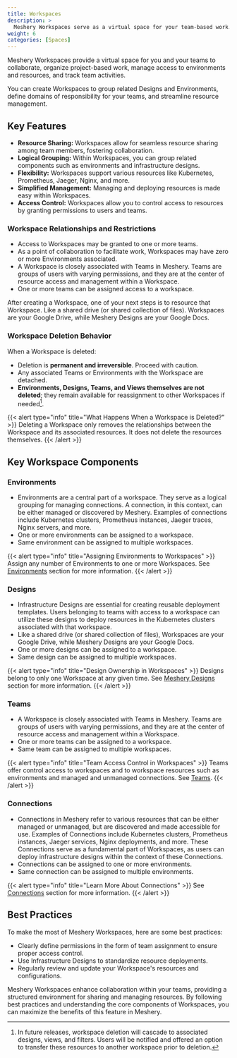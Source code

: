 ```yaml
---
title: Workspaces
description: >
  Meshery Workspaces serve as a virtual space for your team-based work.
weight: 6
categories: [Spaces]
---
```



Meshery Workspaces provide a virtual space for you and your teams to collaborate, organize project-based work, manage access to environments and resources, and track team activities.

You can create Workspaces to group related Designs and Environments, define domains of responsibility for your teams, and streamline resource management.

## Key Features

- **Resource Sharing:** Workspaces allow for seamless resource sharing among team members, fostering collaboration.
- **Logical Grouping:** Within Workspaces, you can group related components such as environments and infrastructure designs.
- **Flexibility:** Workspaces support various resources like Kubernetes, Prometheus, Jaeger, Nginx, and more.
- **Simplified Management:** Managing and deploying resources is made easy within Workspaces.
- **Access Control:** Workspaces allow you to control access to resources by granting permissions to users and teams.

### Workspace Relationships and Restrictions

- Access to Workspaces may be granted to one or more teams.
- As a point of collaboration to facilitate work, Workspaces may have zero or more Environments associated.
- A Workspace is closely associated with Teams in Meshery. Teams are groups of users with varying permissions, and they are at the center of resource access and management within a Workspace.
- One or more teams can be assigned access to a workspace.

After creating a Workspace, one of your next steps is to resource that Workspace. Like a shared drive (or shared collection of files). Workspaces are your Google Drive, while Meshery Designs are your Google Docs.

### Workspace Deletion Behavior

When a Workspace is deleted:

- Deletion is **permanent and irreversible**. Proceed with caution.
- Any associated Teams or Environments with the Workspace are detached. 
- **Environments, Designs, Teams, and Views themselves are not deleted**; they remain available for reassignment to other Workspaces if needed[^1].

{{< alert type="info" title="What Happens When a Workspace is Deleted?" >}}
Deleting a Workspace only removes the relationships between the Workspace and its associated resources. It does not delete the resources themselves.
{{< /alert >}}

## Key Workspace Components

### Environments

- Environments are a central part of a workspace. They serve as a logical grouping for managing connections. A connection, in this context, can be either managed or discovered by Meshery. Examples of connections include Kubernetes clusters, Prometheus instances, Jaeger traces, Nginx servers, and more.
- One or more environments can be assigned to a workspace.
- Same environment can be assigned to multiple workspaces.

{{< alert type="info" title="Assigning Environments to Workspaces" >}}
Assign any number of Environments to one or more Workspaces. See [Environments](https://docs.meshery.io/concepts/environments) section for more information.
{{< /alert >}}

### Designs

- Infrastructure Designs are essential for creating reusable deployment templates. Users belonging to teams with access to a workspace can utilize these designs to deploy resources in the Kubernetes clusters associated with that workspace.
- Like a shared drive (or shared collection of files), Workspaces are your Google Drive, while Meshery Designs are your Google Docs.
- One or more designs can be assigned to a workspace.
- Same design can be assigned to multiple workspaces.

{{< alert type="info" title="Design Ownership in Workspaces" >}}
Designs belong to only one Workspace at any given time. See [Meshery Designs](https://docs.meshery.io/concepts/designs) section for more information.
{{< /alert >}}

### Teams 
- A Workspace is closely associated with Teams in Meshery. Teams are groups of users with varying permissions, and they are at the center of resource access and management within a Workspace.
- One or more teams can be assigned to a workspace.
- Same team can be assigned to multiple workspaces.

{{< alert type="info" title="Team Access Control in Workspaces" >}}
Teams offer control access to workspaces and to workspace resources such as environments and managed and unmanaged connections. See [Teams](/cloud/identity/teams).
{{< /alert >}}

### Connections

- Connections in Meshery refer to various resources that can be either managed or unmanaged, but are discovered and made accessible for use. Examples of Connections include Kubernetes clusters, Prometheus instances, Jaeger services, Nginx deployments, and more. These Connections serve as a fundamental part of Workspaces, as users can deploy infrastructure designs within the context of these Connections.
- Connections can be assigned to one or more environments.
- Same connection can be assigned to multiple environments.

{{< alert type="info" title="Learn More About Connections" >}}
See [Connections](https://docs.meshery.io/concepts/logical/connections) section for more information.
{{< /alert >}}

## Best Practices

To make the most of Meshery Workspaces, here are some best practices:

- Clearly define permissions in the form of team assignment to ensure proper access control.
- Use Infrastructure Designs to standardize resource deployments.
- Regularly review and update your Workspace's resources and configurations.

Meshery Workspaces enhance collaboration within your teams, providing a structured environment for sharing and managing resources. By following best practices and understanding the core components of Workspaces, you can maximize the benefits of this feature in Meshery.

[^1]: In future releases, workspace deletion will cascade to associated designs, views, and filters. Users will be notified and offered an option to transfer these resources to another workspace prior to deletion.